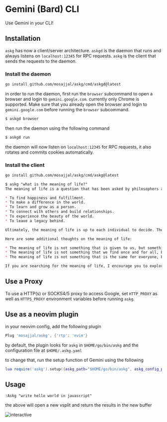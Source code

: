 # Gemini (Bard) CLI

Use Gemini in your CLI!

## Installation

`askg` has now a client/server architecture. `askgd` is the daemon that runs and always listens on `localhost:12345` for RPC requests. `askg` is the client that sends the requests to the daemon.

### Install the daemon

```sh
go install github.com/mosajjal/askg/cmd/askgd@latest
```

in order to run the daemon, first run the `browser` subcommand to open a browser and login to `gemini.google.com`. currently only Chrome is supported. Make sure that you already open the browser and login to `gemini.google.com` before running the `browser` subcommand.

```sh
$ askgd browser
```

then run the daemon using the following command

```sh
$ askgd run
```

the daemon will now listen on `localhost:12345` for RPC requests, it also rotates and commits cookies automatically. 


### Install the client

```sh
go install github.com/mosajjal/askg/cmd/askg@latest
```

```md
$ askg "what is the meaning of life?"
The meaning of life is a question that has been asked by philosophers and theologians for centuries. There is no one answer that will satisfy everyone, but some possible answers include:

* To find happiness and fulfillment.
* To make a difference in the world.
* To learn and grow as a person.
* To connect with others and build relationships.
* To experience the beauty of the world.
* To leave a legacy behind.

Ultimately, the meaning of life is up to each individual to decide. There is no right or wrong answer, and what matters most is that you find something that gives your life meaning.

Here are some additional thoughts on the meaning of life:

* The meaning of life is not something that is given to us, but something that we create.
* The meaning of life is not something that we find once and for all, but something that we discover and rediscover throughout our lives.
* The meaning of life is not something that is the same for everyone, but something that is unique to each individual.

If you are searching for the meaning of life, I encourage you to explore your own values, beliefs, and experiences. What is important to you? What makes you happy? What do you want to achieve in your life? The answers to these questions may help you to find your own meaning in life.
```

## Use a Proxy

To use a HTTP(s) or SOCKS4/5 proxy to access Google, set `HTTP_PROXY` as well as `HTTPS_PROXY` environment variables before running `askg`. 


## Use as a neovim plugin

in your neovim config, add the following plugin

```lua
Plug 'mosajjal/askg', {'rtp': 'nvim'}
```

by default, the plugin looks for `askg` in `$HOME/go/bin/askg` and the configuration file at `$HOME/.askg.yaml`

to change that, run the setup function of Gemini using the following

```lua
lua require('askg').setup({askg_path="$HOME/go/bin/askg", askg_config_path="$HOME/.askg.yaml"})
```

## Usage

`
:Askg "write hello world in javascript"
`

the above will open a new vsplit and return the results in the new buffer

![interactive](static/neovim.png)
